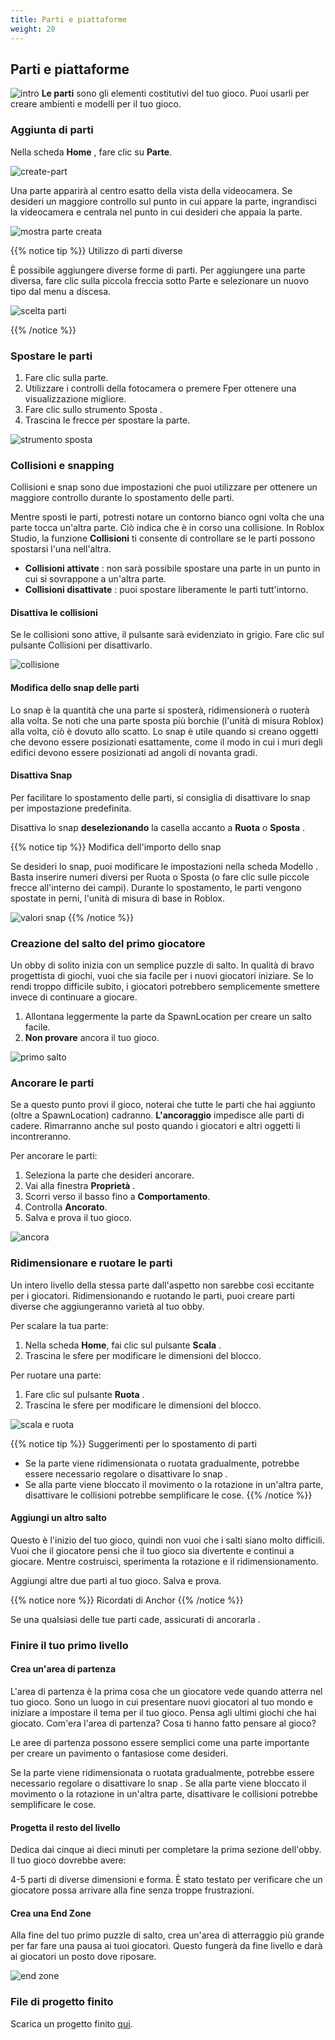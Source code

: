```yaml
---
title: Parti e piattaforme
weight: 20
---
```



## Parti e piattaforme
![intro](IntroToStudio_heroPartsandPlatforms.jpg)
**Le parti** sono gli elementi costitutivi del tuo gioco. Puoi usarli per creare ambienti e modelli per il tuo gioco.

### Aggiunta di parti

Nella scheda **Home** , fare clic su **Parte**.

![create-part](obby_createPart.png)

Una parte apparirà al centro esatto della vista della videocamera. Se desideri un maggiore controllo sul punto in cui appare la parte, ingrandisci la videocamera e centrala nel punto in cui desideri che appaia la parte.

![mostra parte creata](obby_partCreatedShown.png)

{{% notice tip %}}
Utilizzo di parti diverse

È possibile aggiungere diverse forme di parti. Per aggiungere una parte diversa, fare clic sulla piccola freccia sotto Parte e selezionare un nuovo tipo dal menu a discesa.

![scelta parti](obby_showPartOptions.png)

{{% /notice %}}
### Spostare le parti

1. Fare clic sulla parte.
1. Utilizzare i controlli della fotocamera o premere Fper ottenere una visualizzazione migliore.
1. Fare clic sullo strumento Sposta .
1. Trascina le frecce per spostare la parte.

![strumento sposta](MoveTool_480x320.png)

### Collisioni e snapping

Collisioni e snap sono due impostazioni che puoi utilizzare per ottenere un maggiore controllo durante lo spostamento delle parti.

Mentre sposti le parti, potresti notare un contorno bianco ogni volta che una parte tocca un'altra parte. Ciò indica che è in corso una collisione. In Roblox Studio, la funzione **Collisioni** ti consente di controllare se le parti possono spostarsi l'una nell'altra.

* **Collisioni attivate** : non sarà possibile spostare una parte in un punto in cui si sovrappone a un'altra parte.
* **Collisioni disattivate** : puoi spostare liberamente le parti tutt'intorno.

#### Disattiva le collisioni

Se le collisioni sono attive, il pulsante sarà evidenziato in grigio. Fare clic sul pulsante Collisioni per disattivarlo.

![collisione](Collisions_480x160.png)

#### Modifica dello snap delle parti

Lo snap è la quantità che una parte si sposterà, ridimensionerà o ruoterà alla volta. Se noti che una parte sposta più borchie (l'unità di misura Roblox) alla volta, ciò è dovuto allo scatto. Lo snap è utile quando si creano oggetti che devono essere posizionati esattamente, come il modo in cui i muri degli edifici devono essere posizionati ad angoli di novanta gradi.

#### Disattiva Snap

Per facilitare lo spostamento delle parti, si consiglia di disattivare lo snap per impostazione predefinita.

Disattiva lo snap **deselezionando** la casella accanto a **Ruota** o **Sposta** .

{{% notice tip %}}
Modifica dell'importo dello snap

Se desideri lo snap, puoi modificare le impostazioni nella scheda Modello . Basta inserire numeri diversi per Ruota o Sposta (o fare clic sulle piccole frecce all'interno dei campi). Durante lo spostamento, le parti vengono spostate in perni, l'unità di misura di base in Roblox.

![valori snap](obby_highlightSnapAmount.png)
{{% /notice %}}

### Creazione del salto del primo giocatore

Un obby di solito inizia con un semplice puzzle di salto. In qualità di bravo progettista di giochi, vuoi che sia facile per i nuovi giocatori iniziare. Se lo rendi troppo difficile subito, i giocatori potrebbero semplicemente smettere invece di continuare a giocare.

1. Allontana leggermente la parte da SpawnLocation per creare un salto facile.
1. **Non provare** ancora il tuo gioco.

![primo salto](Firstjump_480x320.png)

### Ancorare le parti

Se a questo punto provi il gioco, noterai che tutte le parti che hai aggiunto (oltre a SpawnLocation) cadranno. **L'ancoraggio** impedisce alle parti di cadere. Rimarranno anche sul posto quando i giocatori e altri oggetti li incontreranno.

Per ancorare le parti:

1. Seleziona la parte che desideri ancorare.
1. Vai alla finestra **Proprietà** .
1. Scorri verso il basso fino a **Comportamento**.
1. Controlla **Ancorato**.
1. Salva e prova il tuo gioco.

![ancora](Anchored_480x320.png)

### Ridimensionare e ruotare le parti

Un intero livello della stessa parte dall'aspetto non sarebbe così eccitante per i giocatori. Ridimensionando e ruotando le parti, puoi creare parti diverse che aggiungeranno varietà al tuo obby.

Per scalare la tua parte:

1. Nella scheda **Home**, fai clic sul pulsante **Scala** .
1. Trascina le sfere per modificare le dimensioni del blocco.

Per ruotare una parte:

1. Fare clic sul pulsante **Ruota** .
1. Trascina le sfere per modificare le dimensioni del blocco.

![scala e ruota](ScaleRotate_480x320_reduced.gif)

{{% notice tip %}}
Suggerimenti per lo spostamento di parti
* Se la parte viene ridimensionata o ruotata gradualmente, potrebbe essere necessario regolare o disattivare lo snap .
* Se alla parte viene bloccato il movimento o la rotazione in un'altra parte, disattivare le collisioni potrebbe semplificare le cose.
{{% /notice %}}

#### Aggiungi un altro salto

Questo è l'inizio del tuo gioco, quindi non vuoi che i salti siano molto difficili. Vuoi che il giocatore pensi che il tuo gioco sia divertente e continui a giocare. Mentre costruisci, sperimenta la rotazione e il ridimensionamento.

Aggiungi altre due parti al tuo gioco.
Salva e prova.

{{% notice nore %}}
Ricordati di Anchor
{{% /notice %}}

Se una qualsiasi delle tue parti cade, assicurati di ancorarla .

### Finire il tuo primo livello

#### Crea un'area di partenza

L'area di partenza è la prima cosa che un giocatore vede quando atterra nel tuo gioco. Sono un luogo in cui presentare nuovi giocatori al tuo mondo e iniziare a impostare il tema per il tuo gioco. Pensa agli ultimi giochi che hai giocato. Com'era l'area di partenza? Cosa ti hanno fatto pensare al gioco?

Le aree di partenza possono essere semplici come una parte importante per creare un pavimento o fantasiose come desideri.

Se la parte viene ridimensionata o ruotata gradualmente, potrebbe essere necessario regolare o disattivare lo snap .
Se alla parte viene bloccato il movimento o la rotazione in un'altra parte, disattivare le collisioni potrebbe semplificare le cose.

#### Progetta il resto del livello

Dedica dai cinque ai dieci minuti per completare la prima sezione dell'obby. Il tuo gioco dovrebbe avere:

4-5 parti di diverse dimensioni e forma.
È stato testato per verificare che un giocatore possa arrivare alla fine senza troppe frustrazioni.

#### Crea una End Zone

Alla fine del tuo primo puzzle di salto, crea un'area di atterraggio più grande per far fare una pausa ai tuoi giocatori. Questo fungerà da fine livello e darà ai giocatori un posto dove riposare.

![end zone](obby_partsPlatformsFinalExample.jpg)

### File di progetto finito

Scarica un progetto finito [qui](./DesigningAnObby_FinishingYourLevel_End.rbxl).